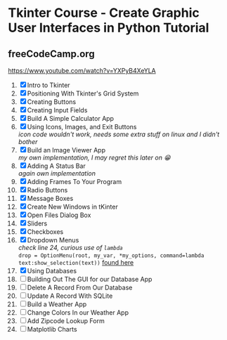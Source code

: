 # Tkinter Course - Create Graphic User Interfaces in Python Tutorial

## freeCodeCamp.org

<https://www.youtube.com/watch?v=YXPyB4XeYLA>  

1. &#9746; Intro to Tkinter
2. &#9746; Positioning With Tkinter's Grid System
3. &#9746; Creating Buttons
4. &#9746; Creating Input Fields
5. &#9746; Build A Simple Calculator App
6. &#9746; Using Icons, Images, and Exit Buttons  
 _icon code wouldn't work, needs some extra stuff on linux and I didn't bother_
7. &#9746; Build an Image Viewer App  
 _my own implementation, I may regret this later on :grin:_
8. &#9746; Adding A Status Bar  
 _again own implementation_
9. &#9746; Adding Frames To Your Program
10. &#9746; Radio Buttons
11. &#9746; Message Boxes
12. &#9746; Create New Windows in tKinter
13. &#9746; Open Files Dialog Box
14. &#9746; Sliders
15. &#9746; Checkboxes
16. &#9746; Dropdown Menus  
  _check line 24, curious use of `lambda`_  
  `drop = OptionMenu(root, my_var, *my_options, command=lambda text:show_selection(text))` [found here](https://github.com/furas/python-examples/blob/master/tkinter/optionmenu/example-3-many-optionmenu-command-lambda.py)
17. &#9746; Using Databases
18. &#9744; Building Out The GUI for our Database App
19. &#9744; Delete A Record From Our Database
20. &#9744; Update A Record With SQLite
21. &#9744; Build a Weather App
22. &#9744; Change Colors In our Weather App
23. &#9744; Add Zipcode Lookup Form
24. &#9744; Matplotlib Charts
